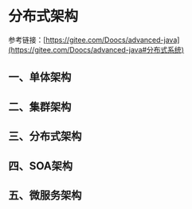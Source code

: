 # 分布式架构

参考链接：[https://gitee.com/Doocs/advanced-java](https://gitee.com/Doocs/advanced-java#分布式系统)

## 一、单体架构

## 二、集群架构

## 三、分布式架构

## 四、SOA架构

## 五、微服务架构
